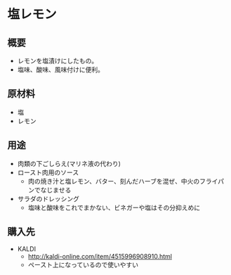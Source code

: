 # 塩レモン

## 概要

- レモンを塩漬けにしたもの。
- 塩味、酸味、風味付けに便利。

## 原材料

- 塩
- レモン

## 用途

- 肉類の下ごしらえ(マリネ液の代わり)
- ロースト肉用のソース
   - 肉の焼き汁と塩レモン、バター、刻んだハーブを混ぜ、中火のフライパンでなじませる
- サラダのドレッシング
   - 塩味と酸味をこれでまかない、ビネガーや塩はその分抑えめに

## 購入先

- KALDI
    - http://kaldi-online.com/item/4515996908910.html
    - ペースト上になっているので使いやすい
